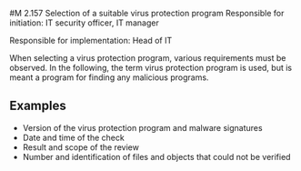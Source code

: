#M 2.157 Selection of a suitable virus protection program
Responsible for initiation: IT security officer, IT manager

Responsible for implementation: Head of IT

When selecting a virus protection program, various requirements must be observed. In the following, the term virus protection program is used, but is meant a program for finding any malicious programs.



## Examples 
* Version of the virus protection program and malware signatures
* Date and time of the check
* Result and scope of the review
* Number and identification of files and objects that could not be verified




